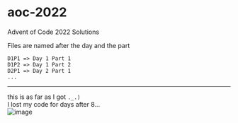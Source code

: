 # aoc-2022
Advent of Code 2022 Solutions

Files are named after the day and the part
```
D1P1 => Day 1 Part 1
D1P2 => Day 1 Part 2
D2P1 => Day 2 Part 1
...
```

----

this is as far as I got `._.)` <br>
I lost my code for days after 8... <br>
![image](https://user-images.githubusercontent.com/47650058/210640135-d441259a-38b7-421a-b14f-f2e8b0320490.png)
